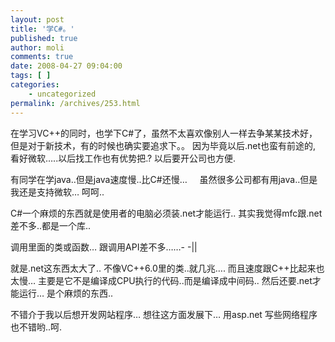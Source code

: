 ```yaml
---
layout: post
title: '学C#。'
published: true
author: moli
comments: true
date: 2008-04-27 09:04:00
tags: [ ]
categories:
    - uncategorized
permalink: /archives/253.html
---
```

在学习VC++的同时，也学下C#了，虽然不太喜欢像别人一样去争某某技术好，但是对于新技术，有的时候也确实要追求下。。 因为毕竟以后.net也蛮有前途的, 看好微软&#8230;..以后找工作也有优势把.? 以后要开公司也方便.

有同学在学java..但是java速度慢..比C#还慢&#8230;&nbsp;&nbsp;&nbsp;&nbsp; 虽然很多公司都有用java..但是我还是支持微软&#8230; 呵呵..

C#一个麻烦的东西就是使用者的电脑必须装.net才能运行.. 其实我觉得mfc跟.net差不多..都是一个库..

调用里面的类或函数&#8230; 跟调用API差不多&#8230;&#8230;- -||

就是.net这东西太大了.. 不像VC++6.0里的类..就几兆&#8230;. 而且速度跟C++比起来也太慢&#8230; 主要是它不是编译成CPU执行的代码..而是编译成中间码.. 然后还要.net才能运行&#8230; 是个麻烦的东西.. 

不错介于我以后想开发网站程序&#8230; 想往这方面发展下&#8230; 用asp.net 写些网络程序也不错哟..呵.